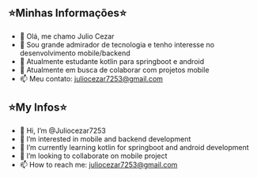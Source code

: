 ## ⭐Minhas Informações⭐ ##

- 👋 Olá, me chamo Julio Cezar
- 👀 Sou grande admirador de tecnologia e tenho interesse no desenvolvimento mobile/backend
- 🌱 Atualmente estudante kotlin para springboot e android 
- 💞️ Atualmente em busca de colaborar com projetos mobile
- 📫 Meu contato: juliocezar7253@gmail.com


## ⭐My Infos⭐ ##

- 👋 Hi, I’m @Juliocezar7253
- 👀 I’m interested in mobile and backend development
- 🌱 I’m currently learning kotlin for springboot and android development 
- 💞️ I’m looking to collaborate on mobile project
- 📫 How to reach me: juliocezar7253@gmail.com
